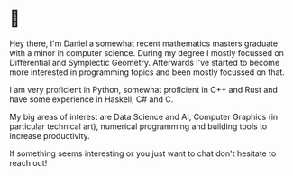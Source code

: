 # 👋
Hey there, I'm Daniel a somewhat recent mathematics masters graduate with a minor in computer science. During my degree I mostly focussed on Differential and Symplectic Geometry. Afterwards I've started to become more interested in programming topics and been mostly focussed on that.

I am very proficient in Python, somewhat proficient in C++ and Rust and have some experience in Haskell, C# and C.

My big areas of interest are Data Science and AI, Computer Graphics (in particular technical art), numerical programming and building tools to increase productivity.

If something seems interesting or you just want to chat don't hesitate to reach out!
